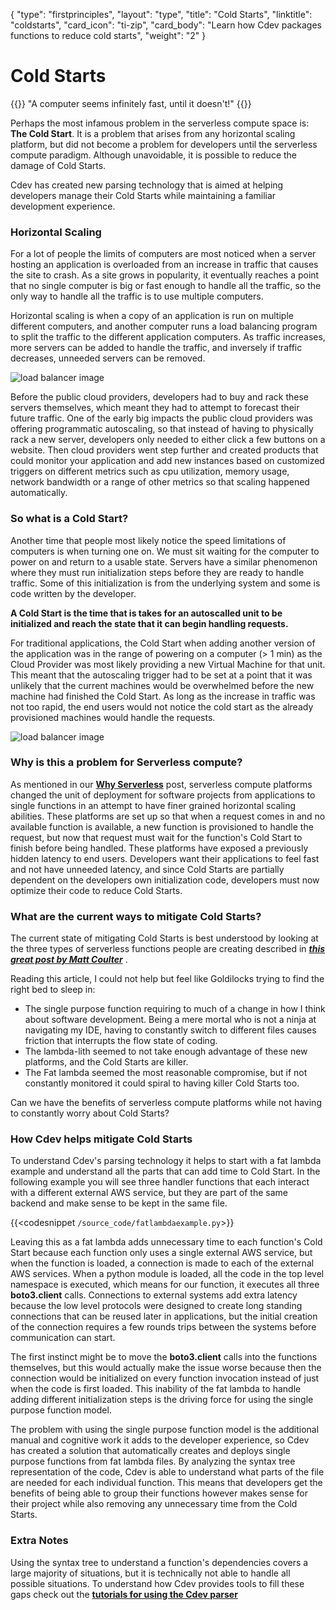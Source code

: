 {
    "type": "firstprinciples",
    "layout": "type",
    "title": "Cold Starts",
    "linktitle": "coldstarts",
    "card_icon": "ti-zip",
    "card_body": "Learn how Cdev packages functions to reduce cold starts",
    "weight": "2"
}

# Cold Starts

{{<blockqoute>}}
"A computer seems infinitely fast, until it doesn't!"
{{</blockqoute>}}


Perhaps the most infamous problem in the serverless compute space is: **The Cold Start**. It is a problem that arises from any horizontal scaling platform, but did not become a problem for developers until the serverless compute paradigm. Although unavoidable, it is possible to reduce the damage of Cold Starts. 

Cdev has created new parsing technology that is aimed at helping developers manage their Cold Starts while maintaining a familiar development experience. 


### Horizontal Scaling
For a lot of people the limits of computers are most noticed when a server hosting an application is overloaded from an increase in traffic that causes the site to crash. As a site grows in popularity, it eventually reaches a point that no single computer is big or fast enough to handle all the traffic, so the only way to handle all the traffic is to use multiple computers.

Horizontal scaling is when a copy of an application is run on multiple different computers, and another computer runs a load balancing program to split the traffic to the different application computers. As traffic increases, more servers can be added to handle the traffic, and inversely if traffic decreases, unneeded servers can be removed. 


![load balancer image](/diagrams/load_balancer.svg)


Before the public cloud providers, developers had to buy and rack these servers themselves, which meant they had to attempt to forecast their future traffic. One of the early big impacts the public cloud providers was offering programmatic autoscaling, so that instead of having to physically rack a new server, developers only needed to either click a few buttons on a website. Then cloud providers went step further and created products that could monitor your application and add new instances based on customized triggers on different metrics such as cpu utilization, memory usage, network bandwidth or a range of other metrics so that scaling happened automatically. 

### So what is a Cold Start?
Another time that people most likely notice the speed limitations of computers is when turning one on. We must sit waiting for the computer to power on and return to a usable state. Servers have a similar phenomenon where they must run initialization steps before they are ready to handle traffic. Some of this initialization is from the underlying system and some is code written by the developer. 

**A Cold Start is the time that is takes for an autoscalled unit to be initialized and reach the state that it can begin handling requests.** 

For traditional applications, the Cold Start when adding another version of the application was in the range of powering on a computer (> 1 min) as the Cloud Provider was most likely providing a new Virtual Machine for that unit. This meant that the autoscaling trigger had to be set at a point that it was unlikely that the current machines would be overwhelmed before the new machine had finished the Cold Start. As long as the increase in traffic was not too rapid, the end users would not notice the cold start as the already provisioned machines would handle the requests. 

![load balancer image](/diagrams/server_cold_start.svg)


### Why is this a problem for Serverless compute?

As mentioned in our **[Why Serverless](/docs/firstprinciples/whyserverless)** post, serverless compute platforms changed the unit of deployment for software projects from applications to single functions in an attempt to have finer grained horizontal scaling abilities. These platforms are set up so that when a request comes in and no available function is available, a new function is provisioned to handle the request, but now that request must wait for the function's Cold Start to finish before being handled. These platforms have exposed a previously hidden latency to end users. Developers want their applications to feel fast and not have unneeded latency, and since Cold Starts are partially dependent on the developers own initialization code, developers must now optimize their code to reduce Cold Starts.

### What are the current ways to mitigate Cold Starts? 

The current state of mitigating Cold Starts is best understood by looking at the three types of serverless functions people are creating described in ***[this great post by Matt Coulter](https://dev.to/cdkpatterns/learn-the-3-aws-lambda-states-today-the-single-purpose-function-the-fat-lambda-and-the-lambda-lith-361j)*** . 

Reading this article, I could not help but feel like Goldilocks trying to find the right bed to sleep in: 
- The single purpose function requiring to much of a change in how I think about software development. Being a mere mortal who is not a ninja at navigating my IDE, having to constantly switch to different files causes friction that interrupts the flow state of coding. 
- The lambda-lith seemed to not take enough advantage of these new platforms, and the Cold Starts are killer. 
- The Fat lambda seemed the most reasonable compromise, but if not constantly monitored it could spiral to having killer Cold Starts too. 

Can we have the benefits of serverless compute platforms while not having to constantly worry about Cold Starts?

### How Cdev helps mitigate Cold Starts

To understand Cdev's parsing technology it helps to start with a fat lambda example and understand all the parts that can add time to Cold Start. In the following example you will see three handler functions that each interact with a different external AWS service, but they are part of the same backend and make sense to be kept in the same file. 

{{<codesnippet `/source_code/fatlambdaexample.py`>}}

Leaving this as a fat lambda adds unnecessary time to each function's Cold Start because each function only uses a single external AWS service, but when the function is loaded, a connection is made to each of the external AWS services. When a python module is loaded, all the code in the top level namespace is executed, which means for our function, it executes all three **boto3.client** calls. Connections to external systems add extra latency because the low level protocols were designed to create long standing connections that can be reused later in applications, but the initial creation of the connection requires a few rounds trips between the systems before communication can start. 

The first instinct might be to move the **boto3.client** calls into the functions themselves, but this would actually make the issue worse because then the connection would be initialized on every function invocation instead of just when the code is first loaded. This inability of the fat lambda to handle adding different initialization steps is the driving force for using the single purpose function model. 


The problem with using the single purpose function model is the additional manual and cognitive work it adds to the developer experience, so Cdev has created a solution that automatically creates and deploys single purpose functions from fat lambda files. By analyzing the syntax tree representation of the code, Cdev is able to understand what parts of the file are needed for each individual function. This means that developers get the benefits of being able to group their functions however makes sense for their project while also removing any unnecessary time from the Cold Starts. 

### Extra Notes
Using the syntax tree to understand a function's dependencies covers a large majority of situations, but it is technically not able to handle all possible situations. To understand how Cdev provides tools to fill these gaps check out the **[tutorials for using the Cdev parser]()**

